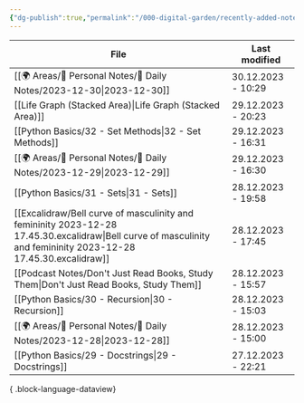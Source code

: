 ```yaml
---
{"dg-publish":true,"permalink":"/000-digital-garden/recently-added-notes/","dgPassFrontmatter":true,"noteIcon":"3","created":"2023-12-14T09:08:44.430+05:30","updated":"2023-12-14T09:12:52.432+05:30"}
---
```


| File                                                                                                                                                               | Last modified      |
| ------------------------------------------------------------------------------------------------------------------------------------------------------------------ | ------------------ |
| [[🌍 Areas/📧 Personal Notes/📓 Daily Notes/2023-12-30\|2023-12-30]]                                                                                            | 30.12.2023 - 10:29 |
| [[Life Graph (Stacked Area)\|Life Graph (Stacked Area)]]                                                                                                        | 29.12.2023 - 20:23 |
| [[Python Basics/32 -  Set Methods\|32 -  Set Methods]]                                                                                                          | 29.12.2023 - 16:31 |
| [[🌍 Areas/📧 Personal Notes/📓 Daily Notes/2023-12-29\|2023-12-29]]                                                                                            | 29.12.2023 - 16:30 |
| [[Python Basics/31 - Sets\|31 - Sets]]                                                                                                                          | 28.12.2023 - 19:58 |
| [[Excalidraw/Bell curve of masculinity and femininity 2023-12-28 17.45.30.excalidraw\|Bell curve of masculinity and femininity 2023-12-28 17.45.30.excalidraw]] | 28.12.2023 - 17:45 |
| [[Podcast Notes/Don't Just Read Books, Study Them\|Don't Just Read Books, Study Them]]                                                                          | 28.12.2023 - 15:57 |
| [[Python Basics/30 - Recursion\|30 - Recursion]]                                                                                                                | 28.12.2023 - 15:03 |
| [[🌍 Areas/📧 Personal Notes/📓 Daily Notes/2023-12-28\|2023-12-28]]                                                                                            | 28.12.2023 - 15:00 |
| [[Python Basics/29 - Docstrings\|29 - Docstrings]]                                                                                                              | 27.12.2023 - 22:21 |

{ .block-language-dataview}